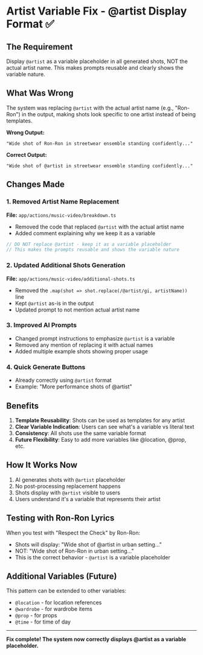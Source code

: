 # Artist Variable Fix - @artist Display Format ✅

## The Requirement
Display `@artist` as a variable placeholder in all generated shots, NOT the actual artist name. This makes prompts reusable and clearly shows the variable nature.

## What Was Wrong
The system was replacing `@artist` with the actual artist name (e.g., "Ron-Ron") in the output, making shots look specific to one artist instead of being templates.

**Wrong Output:**
```
"Wide shot of Ron-Ron in streetwear ensemble standing confidently..."
```

**Correct Output:**
```
"Wide shot of @artist in streetwear ensemble standing confidently..."
```

## Changes Made

### 1. Removed Artist Name Replacement
**File:** `app/actions/music-video/breakdown.ts`
- Removed the code that replaced `@artist` with the actual artist name
- Added comment explaining why we keep it as a variable

```typescript
// DO NOT replace @artist - keep it as a variable placeholder
// This makes the prompts reusable and shows the variable nature
```

### 2. Updated Additional Shots Generation
**File:** `app/actions/music-video/additional-shots.ts`
- Removed the `.map(shot => shot.replace(/@artist/gi, artistName))` line
- Kept `@artist` as-is in the output
- Updated prompt to not mention actual artist name

### 3. Improved AI Prompts
- Changed prompt instructions to emphasize `@artist` is a variable
- Removed any mention of replacing it with actual names
- Added multiple example shots showing proper usage

### 4. Quick Generate Buttons
- Already correctly using `@artist` format
- Example: "More performance shots of @artist"

## Benefits

1. **Template Reusability**: Shots can be used as templates for any artist
2. **Clear Variable Indication**: Users can see what's a variable vs literal text
3. **Consistency**: All shots use the same variable format
4. **Future Flexibility**: Easy to add more variables like @location, @prop, etc.

## How It Works Now

1. AI generates shots with `@artist` placeholder
2. No post-processing replacement happens
3. Shots display with `@artist` visible to users
4. Users understand it's a variable that represents their artist

## Testing with Ron-Ron Lyrics

When you test with "Respect the Check" by Ron-Ron:
- Shots will display: "Wide shot of @artist in urban setting..."
- NOT: "Wide shot of Ron-Ron in urban setting..."
- This is the correct behavior - `@artist` is a variable placeholder

## Additional Variables (Future)
This pattern can be extended to other variables:
- `@location` - for location references
- `@wardrobe` - for wardrobe items
- `@prop` - for props
- `@time` - for time of day

---

**Fix complete! The system now correctly displays @artist as a variable placeholder.**
